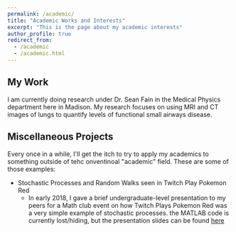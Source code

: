 ```yaml
---
permalink: /academic/
title: "Academic Works and Interests"
excerpt: "This is the page about my academic interests"
author_profile: true
redirect_from: 
  - /academic
  - /academic.html
---
```




## My Work

I am currently doing research under Dr. Sean Fain in the Medical Physics department here in Madison. My research focuses on using MRI and CT images of lungs to quantify levels of functional small airways disease.


## Miscellaneous Projects

Every once in a while, I'll get the itch to try to apply my academics to something outside of tehc onventinoal "academic" field. These are some of those examples:
  
  + Stochastic Processes and Random Walks seen in Twitch Play Pokemon Red
    - In early 2018, I gave a brief undergraduate-level presentation to my peers for a Math club event on how Twitch Plays Pokemon Red was a very simple example of stochastic processes. the MATLAB code is currently lost/hiding, but the presentation slides can be found [here](https://docs.google.com/presentation/d/1oYtfXlcirFioiPu01lY11hX9zY8KAu6X3OXJk_LIddk/edit?usp=sharing)

